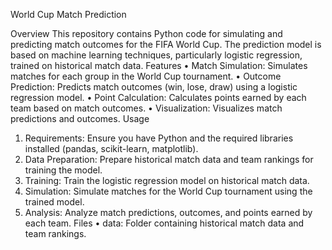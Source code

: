 World Cup Match Prediction

Overview
This repository contains Python code for simulating and predicting match outcomes for the FIFA World Cup. The prediction model is based on machine learning techniques, particularly logistic regression, trained on historical match data.
Features
•	Match Simulation: Simulates matches for each group in the World Cup tournament.
•	Outcome Prediction: Predicts match outcomes (win, lose, draw) using a logistic regression model.
•	Point Calculation: Calculates points earned by each team based on match outcomes.
•	Visualization: Visualizes match predictions and outcomes.
Usage
1.	Requirements: Ensure you have Python and the required libraries installed (pandas, scikit-learn, matplotlib).
2.	Data Preparation: Prepare historical match data and team rankings for training the model.
3.	Training: Train the logistic regression model on historical match data.
4.	Simulation: Simulate matches for the World Cup tournament using the trained model.
5.	Analysis: Analyze match predictions, outcomes, and points earned by each team.
Files
•	data: Folder containing historical match data and team rankings.
